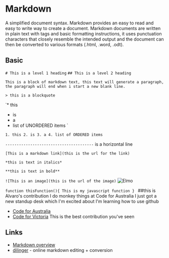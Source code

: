 # Markdown
A simplified document syntax. Markdown provides an easy to read and easy to write way to create a document. Markdown documents are written in plain text with tags and basic formatting instructions, it uses punctuation characters that closely resemble the intended output and the document can then be converted to various formats (.html, .word, .odt).

## Basic

`# This is a level 1 heading`
`## This is a level 2 heading`

`This is a block of markdown text, this text will generate a paragraph, the paragraph will end when i start a new blank line.`

`> this is a blockquote`

`* this
* is
* a
* list of UNORDERED items
`

`1. this
2. is
3. a
4. list of ORDERED items
`

`---------------------------------------` is a horizontal line

`[This is a markdown link](this is the url for the link)`

`*this is text in italics*`

`**this is text in bold**`

`![This is an image](this is the url of the image)`
![Elmo](http://gph.is/1hdXxKo)

`function thisFunction(){
  This is my javascript function
}
`
##this is Alvaro's contribution
I do monkey things at Code for Australia
I just got a new standup desk which I'm excited about
I'm learning how to use github
* [Code for Australia](http://www.codeforaustralia.org/)
* [Code for Victoria](http://www.codeforvictoria.org/)
This is the best contribution you've seen

## Links
* [Markdown overview](http://daringfireball.net/projects/markdown/syntax)
* [dilinger](http://dillinger.io) - online markdown editing + conversion
